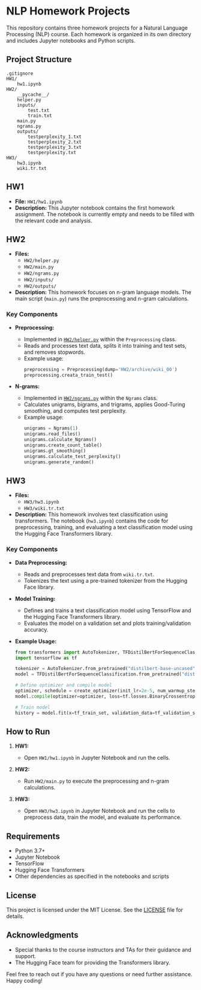 # NLP Homework Projects

This repository contains three homework projects for a Natural Language Processing (NLP) course. Each homework is organized in its own directory and includes Jupyter notebooks and Python scripts.

## Project Structure

```
.gitignore
HW1/
    hw1.ipynb
HW2/
    __pycache__/
    helper.py
    inputs/
        test.txt
        train.txt
    main.py
    ngrams.py
    outputs/
        testperplexity_1.txt
        testperplexity_2.txt
        testperplexity_3.txt
        testperplexity.txt
HW3/
    hw3.ipynb
    wiki.tr.txt
```

## HW1

- **File:** `HW1/hw1.ipynb`
- **Description:** This Jupyter notebook contains the first homework assignment. The notebook is currently empty and needs to be filled with the relevant code and analysis.

## HW2

- **Files:**
  - `HW2/helper.py`
  - `HW2/main.py`
  - `HW2/ngrams.py`
  - `HW2/inputs/`
  - `HW2/outputs/`
- **Description:** This homework focuses on n-gram language models. The main script (`main.py`) runs the preprocessing and n-gram calculations.

### Key Components

- **Preprocessing:**
  - Implemented in [`HW2/helper.py`](HW2/helper.py) within the `Preprocessing` class.
  - Reads and processes text data, splits it into training and test sets, and removes stopwords.
  - Example usage:
    ```python
    preprocessing = Preprocessing(dump='HW2/archive/wiki_00')
    preprocessing.creata_train_test()
    ```

- **N-grams:**
  - Implemented in [`HW2/ngrams.py`](HW2/ngrams.py) within the `Ngrams` class.
  - Calculates unigrams, bigrams, and trigrams, applies Good-Turing smoothing, and computes test perplexity.
  - Example usage:
    ```python
    unigrams = Ngrams(1)
    unigrams.read_files()
    unigrams.calculate_Ngrams()
    unigrams.create_count_table()
    unigrams.gt_smoothing()
    unigrams.calculate_test_perplexity()
    unigrams.generate_random()
    ```

## HW3

- **Files:**
  - `HW3/hw3.ipynb`
  - `HW3/wiki.tr.txt`
- **Description:** This homework involves text classification using transformers. The notebook (`hw3.ipynb`) contains the code for preprocessing, training, and evaluating a text classification model using the Hugging Face Transformers library.

### Key Components

- **Data Preprocessing:**
  - Reads and preprocesses text data from `wiki.tr.txt`.
  - Tokenizes the text using a pre-trained tokenizer from the Hugging Face library.

- **Model Training:**
  - Defines and trains a text classification model using TensorFlow and the Hugging Face Transformers library.
  - Evaluates the model on a validation set and plots training/validation accuracy.

- **Example Usage:**
  ```python
  from transformers import AutoTokenizer, TFDistilBertForSequenceClassification, create_optimizer
  import tensorflow as tf

  tokenizer = AutoTokenizer.from_pretrained("distilbert-base-uncased")
  model = TFDistilBertForSequenceClassification.from_pretrained("distilbert-base-uncased")

  # Define optimizer and compile model
  optimizer, schedule = create_optimizer(init_lr=2e-5, num_warmup_steps=0, num_train_steps=total_train_steps)
  model.compile(optimizer=optimizer, loss=tf.losses.BinaryCrossentropy(from_logits=True), metrics=tf.metrics.BinaryAccuracy(threshold=0.5))

  # Train model
  history = model.fit(x=tf_train_set, validation_data=tf_validation_set, epochs=10, callbacks=callbacks)
  ```

## How to Run

1. **HW1:**
   - Open `HW1/hw1.ipynb` in Jupyter Notebook and run the cells.

2. **HW2:**
   - Run `HW2/main.py` to execute the preprocessing and n-gram calculations.

3. **HW3:**
   - Open `HW3/hw3.ipynb` in Jupyter Notebook and run the cells to preprocess data, train the model, and evaluate its performance.

## Requirements

- Python 3.7+
- Jupyter Notebook
- TensorFlow
- Hugging Face Transformers
- Other dependencies as specified in the notebooks and scripts

## License

This project is licensed under the MIT License. See the [LICENSE](LICENSE) file for details.

## Acknowledgments

- Special thanks to the course instructors and TAs for their guidance and support.
- The Hugging Face team for providing the Transformers library.

Feel free to reach out if you have any questions or need further assistance. Happy coding!